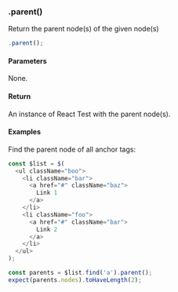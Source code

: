 ### .parent()

Return the parent node(s) of the given node(s)

```js
.parent();
```

#### Parameters

None.

#### Return

An instance of React Test with the parent node(s).

#### Examples

Find the parent node of all anchor tags:

```js
const $list = $(
  <ul className="boo">
    <li className="bar">
      <a href="#" className="baz">
        Link 1
      </a>
    </li>
    <li className="foo">
      <a href="#" className="bar">
        Link 2
      </a>
    </li>
  </ul>
);

const parents = $list.find('a').parent();
expect(parents.nodes).toHaveLength(2);
```
